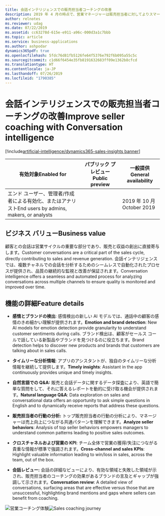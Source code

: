 ```yaml
---
title: 会話インテリジェンスでの販売担当者コーチングの改善
description: 2019 年 4 月の時点で、営業マネージャーは販売担当者に対してよりスマートなコーチングを提供することができるようになっています。 今後は、会話インテリジェンス機能を販売担当者にも提供します。 また、新しいモデルの追加、NLP ベースのデータ探索の導入、より深い分析情報の提供を行い、それらでの販売データと会話データの統合によって、スマート コーチングも改善します。
author: relnotes
ms.reviewer: udag
ms.date: 07/22/2019
ms.assetid: cc63278d-615e-e911-a96c-000d3a1c7bbb
ms.topic: article
ms.service: business-applications
ms.author: ashpodar
dynamics365pdf: true
ms.openlocfilehash: 5fdc76d81fb5126fe64f5376e792f6b095a55c5c
ms.sourcegitcommit: c1d66f6454e35fb8191632683ff09e1362b8cfcd
ms.translationtype: HT
ms.contentlocale: ja-JP
ms.lasthandoff: 07/26/2019
ms.locfileid: "1790385"
---
```

# <a name="improve-seller-coaching-with-conversation-intelligence"></a><span data-ttu-id="f3910-105">会話インテリジェンスでの販売担当者コーチングの改善</span><span class="sxs-lookup"><span data-stu-id="f3910-105">Improve seller coaching with Conversation intelligence</span></span>
[!include[artificial-intelligence/dynamics365-sales-insights banner](../includes/artificial-intelligence/dynamics365-sales-insights.md)]

| <span data-ttu-id="f3910-106">有効対象</span><span class="sxs-lookup"><span data-stu-id="f3910-106">Enabled for</span></span>    |  <span data-ttu-id="f3910-107">パブリック プレビュー</span><span class="sxs-lookup"><span data-stu-id="f3910-107">Public preview</span></span> | <span data-ttu-id="f3910-108">一般提供</span><span class="sxs-lookup"><span data-stu-id="f3910-108">General availability</span></span> | 
| ---------- | ---------- |---------- |
|<span data-ttu-id="f3910-109">エンド ユーザー、管理者/作成者による有効化、またはアナリスト</span><span class="sxs-lookup"><span data-stu-id="f3910-109">End users by admins, makers, or analysts</span></span>|| <span data-ttu-id="f3910-110">2019 年 10 月</span><span class="sxs-lookup"><span data-stu-id="f3910-110">October 2019</span></span>|


## <a name="business-value"></a><span data-ttu-id="f3910-111">ビジネス バリュー</span><span class="sxs-lookup"><span data-stu-id="f3910-111">Business value</span></span>
<!-- bv start -->
<span data-ttu-id="f3910-112">顧客との会話は営業サイクルの重要な部分であり、販売と収益の創出に直接寄与します。</span><span class="sxs-lookup"><span data-stu-id="f3910-112">Customer conversations are a critical part of the sales cycle, directly contributing to sales and revenue generation.</span></span> <span data-ttu-id="f3910-113">会話インテリジェンスでは、複数チャネルでの会話を分析するためのシームレスで自動化されたプロセスが提供され、品質の継続的な監視と改善が保証されます。</span><span class="sxs-lookup"><span data-stu-id="f3910-113">Conversation intelligence offers a seamless and automated process for analyzing conversations across multiple channels to ensure quality is monitored and improved over time.</span></span>
<!-- bv end -->



## <a name="feature-details"></a><span data-ttu-id="f3910-114">機能の詳細</span><span class="sxs-lookup"><span data-stu-id="f3910-114">Feature details</span></span>
<!--feature detail start -->
- <span data-ttu-id="f3910-115">**感情とブランドの検出**: 感情検出の新しい AI モデルでは、通話中の顧客の感情のきめ細かい理解が提供されます。</span><span class="sxs-lookup"><span data-stu-id="f3910-115">**Emotion and brand detection**: New AI models for emotion detection provide granularity to understand customer sentiments during calls.</span></span> <span data-ttu-id="f3910-116">ブランド検出は、顧客がセールス コールで話している新製品やブランドを見つけるのに役立ちます。</span><span class="sxs-lookup"><span data-stu-id="f3910-116">Brand detection helps to discover new products and brands that customers are talking about in sales calls.</span></span>

- <span data-ttu-id="f3910-117">**タイムリーな分析情報**: アプリのアシスタントが、独自のタイムリーな分析情報を継続して提供します。</span><span class="sxs-lookup"><span data-stu-id="f3910-117">**Timely insights**: Assistant in the app continuously provides unique and timely insights.</span></span>  

- <span data-ttu-id="f3910-118">**自然言語での Q&A:** 販売と会話データに関するデータ探査により、英語で簡単な質問をして、それに答えるレポートを動的に受け取る機会が提供されます。</span><span class="sxs-lookup"><span data-stu-id="f3910-118">**Natural language Q&A**: Data exploration on sales and conversational data offers an opportunity to ask simple questions in English and to dynamically receive reports that address these questions.</span></span> 

- <span data-ttu-id="f3910-119">**販売担当者の行動の分析:** トップ販売担当者の行動の分析により、マネージャーは売上向上につながる共通パターンを理解できます。</span><span class="sxs-lookup"><span data-stu-id="f3910-119">**Analyze seller behaviors**: Analysis of top seller behaviors empowers managers to understand common patterns leading to positive sales outcomes.</span></span> 

- <span data-ttu-id="f3910-120">**クロスチャネルおよび営業の KPI**: チーム全体で営業の獲得/失注につながる貴重な情報が標準で強調されます。</span><span class="sxs-lookup"><span data-stu-id="f3910-120">**Cross-channel and sales KPIs**: Highlight valuable information leading to win/loss in sales, across the team, out of the box.</span></span>
 
- <span data-ttu-id="f3910-121">**会話レビュー:** 会話の詳細なビューにより、有効な領域と失敗した領域が示され、販売担当者のコーチングの効果があるブランドの言及とギャップが強調して示されます。</span><span class="sxs-lookup"><span data-stu-id="f3910-121">**Conversation review**: A detailed view of conversations, surfacing areas that are effective versus those that are unsuccessful, highlighting brand mentions and gaps where sellers can benefit from coaching.</span></span> 

<span data-ttu-id="f3910-122">![営業コーチング体験](media/releasenotes0ct19.png "営業コーチング体験")</span><span class="sxs-lookup"><span data-stu-id="f3910-122">![Sales coaching journey](media/releasenotes0ct19.png "Sales coaching journey")</span></span>
<!--feature detail end -->











